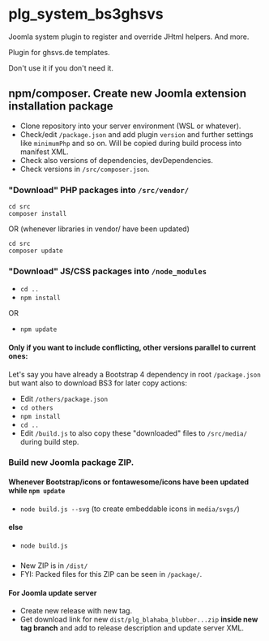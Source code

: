 # plg_system_bs3ghsvs
Joomla system plugin to register and override JHtml helpers. And more.

Plugin for ghsvs.de templates.

Don't use it if you don't need it.

## npm/composer. Create new Joomla extension installation package
- Clone repository into your server environment (WSL or whatever).
- Check/edit `/package.json` and add plugin `version` and further settings like `minimumPhp` and so on. Will be copied during build process into manifest XML.
- Check also versions of dependencies, devDependencies.
- Check versions in `/src/composer.json`.

### "Download" PHP packages into `/src/vendor/`

```
cd src
composer install
```

OR
(whenever libraries in vendor/ have been updated)

```
cd src
composer update
```

### "Download" JS/CSS packages into `/node_modules`
- `cd ..`
- `npm install`

OR

- `npm update`


#### Only if you want to include conflicting, other versions parallel to current ones:

Let's say you have already a Bootstrap 4 dependency in root `/package.json` but want also to download BS3 for later copy actions:

- Edit `/others/package.json`
- `cd others`
- `npm install`
- `cd ..`
- Edit `/build.js` to also copy these "downloaded" files to `/src/media/` during build step.
 
### Build new Joomla package ZIP.

#### Whenever Bootstrap/icons or fontawesome/icons have been updated while `npm update`
- `node build.js --svg` (to create embeddable icons in `media/svgs/`)

#### else
- `node build.js`

##### 
- New ZIP is in `/dist/`
- FYI: Packed files for this ZIP can be seen in `/package/`.

#### For Joomla update server
- Create new release with new tag.
- Get download link for new `dist/plg_blahaba_blubber...zip` **inside new tag branch** and add to release description and update server XML.

